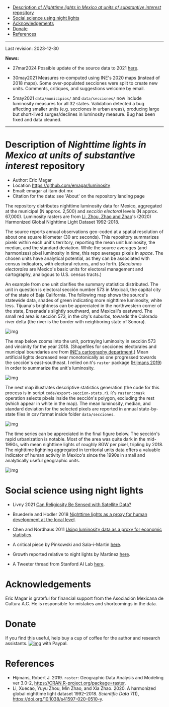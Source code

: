 - [Description of *Nighttime lights in Mexico at units of substantive interest* repository](#org34f58c0)
- [Social science using night lights](#org5f17b2b)
- [Acknowledgements](#orgc0fc0be)
- [Donate](#orgcc74bbb)
- [References](#org141fd26)

---

Last revision: 2023-12-30

**News:**

-   27mar2024 Possible update of the source data to 2021 [here](https://gee-community-catalog.org/projects/hntl/).

-   30may2021 Measures re-computed using INE's 2020 maps (instead of 2018 maps). Some over-populated secciones were split to create new units. Comments, critiques, and suggestions welcome by email.

-   5may2021 `data/municipios/` and `data/secciones/` now include luminosity measures for all 32 states. Validation detected a bug affecting smaller units (e.g. secciones in urban areas), producing large but short-lived surges/declines in luminosity measure. Bug has been fixed and data cleaned.

---


<a id="org34f58c0"></a>

# Description of *Nighttime lights in Mexico at units of substantive interest* repository

-   Author: Eric Magar
-   Location <https://github.com/emagar/luminosity>
-   Email: emagar at itam dot mx
-   Citation for the data: see 'About' on the repository landing page

The repository distributes nighttime luminosity data for Mexico, aggregated at the municipal (N approx. 2,500) and *sección electoral* levels (N approx. 67,000). Luminosity rasters are from [Li, Zhou, Zhao and Zhao](https://www.nature.com/articles/s41597-020-0510-y)'s (2020) Harmonized Global Nighttime Light Dataset 1992-2018.

The source reports annual observations geo-coded at a spatial resolution of about one square kilometer (30 arc seconds). This repository summarizes pixels within each unit's territory, reporting the mean unit luminosity, the median, and the standard deviation. While the source averages (and harmonizes) pixel luminosity in *time*, this repo averages pixels in *space*. The chosen units have analytical potential, as they can be associated with census indicators, with electoral returns, and so forth. (*Secciones electorales* are Mexico's basic units for electoral management and cartography, analogous to U.S. census tracts.)

An example from one unit clarifies the summary statistics distributed. The unit in question is electoral sección number 573 in Mexicali, the capital city of the state of Baja California. The following map shows the source's statewide data, shades of green indicating more nighttime luminosity, white less. Tijuana's brightness can be appreciated in the northwestern corner of the state, Ensenada's slightly southward, and Mexicali's eastward. The small red area is sección 573, in the city's suburbs, towards the Colorado river delta (the river is the border with neighboring state of Sonora).

![img](./pics/bc.png "Baja California's statewide nighttime lights for 2018")

The map below zooms into the unit, portraying luminosity in sección 573 and vincinity for the year 2018. (Shapefiles for secciones electorales and municipal boundaries are from [INE's cartography department](https://cartografia.ife.org.mx/sige7/?cartografia=mapas).) Mean artificial lights decreased near monotonically as one progressed towards the sección's east-southeast. I relied on `R`'s `raster` package ([Hijmans 2019](https://cran.r-project.org/web/packages/raster/index.html)) in order to summarize the unit's luminosity.

![img](./pics/bc-100-crop.png "Luminosity around the chosen sección")

The next map illustrates descriptive statistics generation (the code for this process is in script `code/export-seccion-stats.r`). `R`'s `raster::mask` operation selects pixels inside the sección's polygon, excluding the rest (which appear in white in the map). The mean luminosity, median, and standard deviation for the selected pixels are reported in annual state-by-state files in csv format inside folder `data/secciones`.

![img](./pics/bc-100-mask.png "Nighttime lights inside sección 573")

The time series can be appreciated in the final figure below. The sección's rapid urbanization is notable. Most of the area was quite dark in the mid-1990s, with mean nighttime lights of roughly 8GW per pixel, tripling by 2018. The nighttime lightning aggregated in territorial units data offers a valuable indicator of human activity in Mexico's since the 1990s in small and analytically useful geographic units.

![img](./pics/bc-100-mask-1994-2018.png)


<a id="org5f17b2b"></a>

# Social science using night lights

-   Livny 2021 [Can Religiosity Be Sensed with Satellite Data?](https://academic.oup.com/poq/article/85/S1/371/6361037)
-   Bruederle and Hodler 2018 [Nighttime lights as a proxy for human development at the local level](https://journals.plos.org/plosone/article?id=10.1371/journal.pone.0202231).
-   Chen and Nordhaus 2011 [Using luminosity data as a proxy for economic statistics](https://www.pnas.org/doi/10.1073/pnas.1017031108).
-   A critical piece by Pinkowski and Sala-i-Martin [here](https://voxeu.org/article/gdp-measurement-accounts-surveys-and-lights).
-   Growth reported relative to night lights by Martínez [here](https://bfi.uchicago.edu/insight/finding/how-much-should-we-trust-the-dictators-gdp-growth-estimates/).

-   A Tweeter thread from Stanford AI Lab [here](https://twitter.com/yohaniddawela/status/1741063302988390465).


<a id="orgc0fc0be"></a>

# Acknowledgements

Eric Magar is grateful for financial support from the Asociación Mexicana de Cultura A.C. He is responsible for mistakes and shortcomings in the data.


<a id="orgcc74bbb"></a>

# Donate

If you find this useful, help buy a cup of coffee for the author and research assistants. [![img](https://www.paypalobjects.com/en_US/i/btn/btn_donate_LG.gif)](https://www.paypal.com/donate?business=FQDMH76GZC8WQ&currency_code=USD) with Paypal.


<a id="org141fd26"></a>

# References

-   Hijmans, Robert J. 2019. `raster`: Geographic Data Analysis and Modeling ver 3.0-2, <https://CRAN.R-project.org/package=raster>.
-   Li, Xuecao, Yuyu Zhou, Min Zhao, and Xia Zhao. 2020. A harmonized global nighttime light dataset 1992–2018. *Scientific Data* 7(1), <https://doi.org/10.1038/s41597-020-0510-y>.
